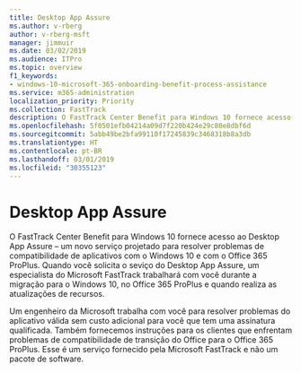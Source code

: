 ```yaml
---
title: Desktop App Assure
ms.author: v-rberg
author: v-rberg-msft
manager: jimmuir
ms.date: 03/02/2019
ms.audience: ITPro
ms.topic: overview
f1_keywords:
- windows-10-microsoft-365-onboarding-benefit-process-assistance
ms.service: m365-administration
localization_priority: Priority
ms.collection: FastTrack
description: O FastTrack Center Benefit para Windows 10 fornece acesso o Desktop App Assure – um serviço projetado para resolver problemas de compatibilidade de aplicativos com o Windows 10 e com Office 365 ProPlus.
ms.openlocfilehash: 5f0501efb04214a09d7f220b424e29c80e8dbf6d
ms.sourcegitcommit: 5abb49be2bfa99110f17245839c3468318b8a3db
ms.translationtype: HT
ms.contentlocale: pt-BR
ms.lasthandoff: 03/01/2019
ms.locfileid: "30355123"
---
```

# <a name="desktop-app-assure"></a>Desktop App Assure

O FastTrack Center Benefit para Windows 10 fornece acesso ao Desktop App Assure – um novo serviço projetado para resolver problemas de compatibilidade de aplicativos com o Windows 10 e com o Office 365 ProPlus. Quando você solicita o seviço do Desktop App Assure, um especialista do Microsoft FastTrack trabalhará com você durante a migração para o Windows 10, no Office 365 ProPlus e quando realiza as atualizações de recursos. 

Um engenheiro da Microsoft trabalha com você para resolver problemas do aplicativo válida sem custo adicional para você que tem uma assinatura qualificada. Também fornecemos instruções para os clientes que enfrentam problemas de compatibilidade de transição do Office para o Office 365 ProPlus. Esse é um serviço fornecido pela Microsoft FastTrack e não um pacote de software.

  

    

 

